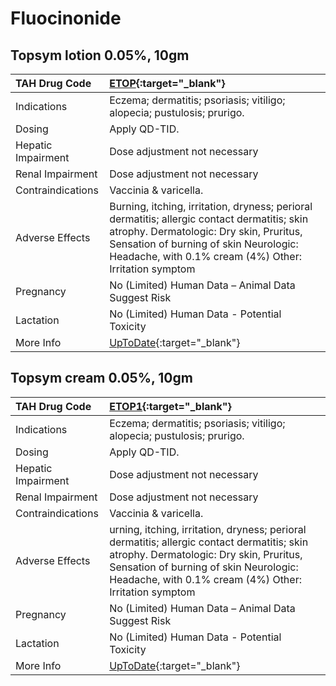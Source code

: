 # Fluocinonide

## Topsym lotion 0.05%, 10gm

| TAH Drug Code      | [ETOP](https://www.tahsda.org.tw/drugs/hissearch.php?drug_code=ETOP){:target="_blank"}                                                                                                                                                     |
|:-------------------|:-------------------------------------------------------------------------------------------------------------------------------------------------------------------------------------------------------------------------------------------|
| Indications        | Eczema; dermatitis; psoriasis; vitiligo; alopecia; pustulosis; prurigo.                                                                                                                                                                    |
| Dosing             | Apply QD-TID.                                                                                                                                                                                                                              |
| Hepatic Impairment | Dose adjustment not necessary                                                                                                                                                                                                              |
| Renal Impairment   | Dose adjustment not necessary                                                                                                                                                                                                              |
| Contraindications  | Vaccinia & varicella.                                                                                                                                                                                                                      |
| Adverse Effects    | Burning, itching, irritation, dryness; perioral dermatitis; allergic contact dermatitis; skin atrophy. Dermatologic: Dry skin, Pruritus, Sensation of burning of skin Neurologic: Headache, with 0.1% cream (4%) Other: Irritation symptom |
| Pregnancy          | No (Limited) Human Data – Animal Data Suggest Risk                                                                                                                                                                                         |
| Lactation          | No (Limited) Human Data - Potential Toxicity                                                                                                                                                                                               |
| More Info          | [UpToDate](https://www.uptodate.com/contents/fluocinonide-drug-information){:target="_blank"}                                                                                                                                              |

## Topsym cream 0.05%, 10gm

| TAH Drug Code      | [ETOP1](https://www.tahsda.org.tw/drugs/hissearch.php?drug_code=ETOP1){:target="_blank"}                                                                                                                                                  |
|:-------------------|:------------------------------------------------------------------------------------------------------------------------------------------------------------------------------------------------------------------------------------------|
| Indications        | Eczema; dermatitis; psoriasis; vitiligo; alopecia; pustulosis; prurigo.                                                                                                                                                                   |
| Dosing             | Apply QD-TID.                                                                                                                                                                                                                             |
| Hepatic Impairment | Dose adjustment not necessary                                                                                                                                                                                                             |
| Renal Impairment   | Dose adjustment not necessary                                                                                                                                                                                                             |
| Contraindications  | Vaccinia & varicella.                                                                                                                                                                                                                     |
| Adverse Effects    | urning, itching, irritation, dryness; perioral dermatitis; allergic contact dermatitis; skin atrophy. Dermatologic: Dry skin, Pruritus, Sensation of burning of skin Neurologic: Headache, with 0.1% cream (4%) Other: Irritation symptom |
| Pregnancy          | No (Limited) Human Data – Animal Data Suggest Risk                                                                                                                                                                                        |
| Lactation          | No (Limited) Human Data - Potential Toxicity                                                                                                                                                                                              |
| More Info          | [UpToDate](https://www.uptodate.com/contents/fluocinonide-drug-information){:target="_blank"}                                                                                                                                             |

